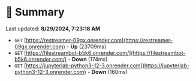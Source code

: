 # 📖 Summary
Last updated: **8/29/2024, 7:23:18 AM**

- `GET` [https://restreamer-09gx.onrender.com](https://restreamer-09gx.onrender.com) - **Up** (23709ms)
- `GET` [https://filestreambot-b5k6.onrender.com/](https://filestreambot-b5k6.onrender.com/) - **Down** (174ms)
- `GET` [https://jupyterlab-python3-12-3.onrender.com](https://jupyterlab-python3-12-3.onrender.com) - **Down** (160ms)
